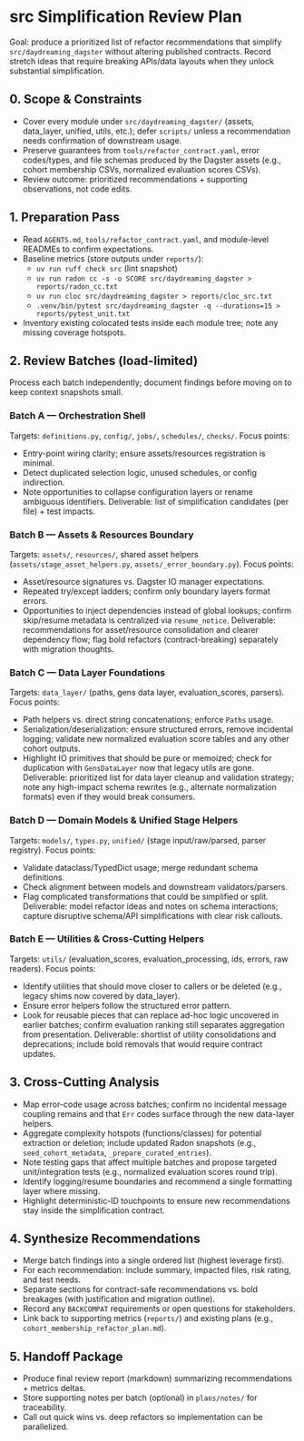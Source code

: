 # src Simplification Review Plan

Goal: produce a prioritized list of refactor recommendations that simplify `src/daydreaming_dagster` without altering published contracts. Record stretch ideas that require breaking APIs/data layouts when they unlock substantial simplification.

## 0. Scope & Constraints
- Cover every module under `src/daydreaming_dagster/` (assets, data_layer, unified, utils, etc.); defer `scripts/` unless a recommendation needs confirmation of downstream usage.
- Preserve guarantees from `tools/refactor_contract.yaml`, error codes/types, and file schemas produced by the Dagster assets (e.g., cohort membership CSVs, normalized evaluation scores CSVs).
- Review outcome: prioritized recommendations + supporting observations, not code edits.

## 1. Preparation Pass
- Read `AGENTS.md`, `tools/refactor_contract.yaml`, and module-level READMEs to confirm expectations.
- Baseline metrics (store outputs under `reports/`):
  - `uv run ruff check src` (lint snapshot)
  - `uv run radon cc -s -o SCORE src/daydreaming_dagster > reports/radon_cc.txt`
  - `uv run cloc src/daydreaming_dagster > reports/cloc_src.txt`
  - `.venv/bin/pytest src/daydreaming_dagster -q --durations=15 > reports/pytest_unit.txt`
- Inventory existing colocated tests inside each module tree; note any missing coverage hotspots.

## 2. Review Batches (load-limited)
Process each batch independently; document findings before moving on to keep context snapshots small.

### Batch A — Orchestration Shell
Targets: `definitions.py`, `config/`, `jobs/`, `schedules/`, `checks/`.
Focus points:
- Entry-point wiring clarity; ensure assets/resources registration is minimal.
- Detect duplicated selection logic, unused schedules, or config indirection.
- Note opportunities to collapse configuration layers or rename ambiguous identifiers.
Deliverable: list of simplification candidates (per file) + test impacts.

### Batch B — Assets & Resources Boundary
Targets: `assets/`, `resources/`, shared asset helpers (`assets/stage_asset_helpers.py`, `assets/_error_boundary.py`).
Focus points:
- Asset/resource signatures vs. Dagster IO manager expectations.
- Repeated try/except ladders; confirm only boundary layers format errors.
- Opportunities to inject dependencies instead of global lookups; confirm skip/resume metadata is centralized via `resume_notice`.
Deliverable: recommendations for asset/resource consolidation and clearer dependency flow; flag bold refactors (contract-breaking) separately with migration thoughts.

### Batch C — Data Layer Foundations
Targets: `data_layer/` (paths, gens data layer, evaluation_scores, parsers).
Focus points:
- Path helpers vs. direct string concatenations; enforce `Paths` usage.
- Serialization/deserialization: ensure structured errors, remove incidental logging; validate new normalized evaluation score tables and any other cohort outputs.
- Highlight IO primitives that should be pure or memoized; check for duplication with `GensDataLayer` now that legacy utils are gone.
Deliverable: prioritized list for data layer cleanup and validation strategy; note any high-impact schema rewrites (e.g., alternate normalization formats) even if they would break consumers.

### Batch D — Domain Models & Unified Stage Helpers
Targets: `models/`, `types.py`, `unified/` (stage input/raw/parsed, parser registry).
Focus points:
- Validate dataclass/TypedDict usage; merge redundant schema definitions.
- Check alignment between models and downstream validators/parsers.
- Flag complicated transformations that could be simplified or split.
Deliverable: model refactor ideas and notes on schema interactions; capture disruptive schema/API simplifications with clear risk callouts.

### Batch E — Utilities & Cross-Cutting Helpers
Targets: `utils/` (evaluation_scores, evaluation_processing, ids, errors, raw readers).
Focus points:
- Identify utilities that should move closer to callers or be deleted (e.g., legacy shims now covered by data_layer).
- Ensure error helpers follow the structured error pattern.
- Look for reusable pieces that can replace ad-hoc logic uncovered in earlier batches; confirm evaluation ranking still separates aggregation from presentation.
Deliverable: shortlist of utility consolidations and deprecations; include bold removals that would require contract updates.

## 3. Cross-Cutting Analysis
- Map error-code usage across batches; confirm no incidental message coupling remains and that `Err` codes surface through the new data-layer helpers.
- Aggregate complexity hotspots (functions/classes) for potential extraction or deletion; include updated Radon snapshots (e.g., `seed_cohort_metadata`, `_prepare_curated_entries`).
- Note testing gaps that affect multiple batches and propose targeted unit/integration tests (e.g., normalized evaluation scores round trip).
- Identify logging/resume boundaries and recommend a single formatting layer where missing.
- Highlight deterministic-ID touchpoints to ensure new recommendations stay inside the simplification contract.

## 4. Synthesize Recommendations
- Merge batch findings into a single ordered list (highest leverage first).
- For each recommendation: include summary, impacted files, risk rating, and test needs.
- Separate sections for contract-safe recommendations vs. bold breakages (with justification and migration outline).
- Record any `BACKCOMPAT` requirements or open questions for stakeholders.
- Link back to supporting metrics (`reports/`) and existing plans (e.g., `cohort_membership_refactor_plan.md`).

## 5. Handoff Package
- Produce final review report (markdown) summarizing recommendations + metrics deltas.
- Store supporting notes per batch (optional) in `plans/notes/` for traceability.
- Call out quick wins vs. deep refactors so implementation can be parallelized.
